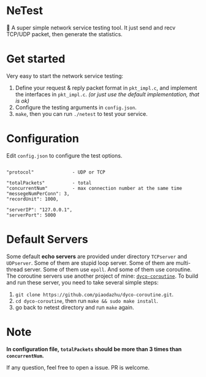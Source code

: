 # NeTest
🔫 A super simple network service testing tool. It just send and recv TCP/UDP packet, then generate the statistics.

# Get started

Very easy to start the network service testing:
1. Define your request & reply packet format in `pkt_impl.c`, and implement the interfaces in `pkt_impl.c`. *(or just use the default implementation, that is ok)*
2. Configure the testing arguments in `config.json`.
3. `make`, then you can run `./netest` to test your service.

# Configuration

Edit `config.json` to configure the test options.

```

"protocol"              - UDP or TCP

"totalPackets"          - total 
"concurrentNum"         - max connection number at the same time
"messegeNumPerConn": 3,
"recordUnit": 1000,
	
"serverIP": "127.0.0.1",
"serverPort": 5000

```

# Default Servers

Some default **echo servers** are provided under directory `TCPserver` and `UDPserver`. Some of them are stupid loop server. Some of them are multi-thread server. Some of them use `epoll`. And some of them use coroutine. The coroutine servers use another project of mine: [`dyco-coroutine`](https://github.com/piaodazhu/dyco-coroutine). To build and run these server, you need to take several simple steps:
1. `git clone https://github.com/piaodazhu/dyco-coroutine.git`. 
2. `cd dyco-coroutine`, then run `make && sudo make install`. 
3. go back to netest directory and run `make` again.

# Note

**In configuration file, `totalPackets` should be more than 3 times than `concurrentNum`.**

If any question, feel free to open a issue. PR is welcome.

